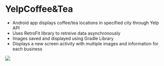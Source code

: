 # YelpCoffee&Tea
- Android app displays coffee/tea locations in specified city through Yelp API
- Uses RetroFit library to retreive data asynchronously 
- Images saved and displayed using Gradle Library
- Displays a new screen activity with multiple images and information for each business
 
![](https://cdn.discordapp.com/attachments/701277128951595033/794407782715097128/screen-capture_11.gif)

 
